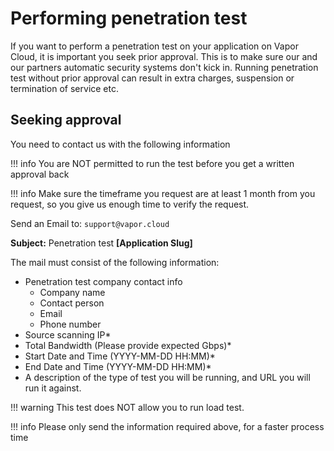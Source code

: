 # Performing penetration test

If you want to perform a penetration test on your application on Vapor Cloud, it is important you seek prior approval. This is to make sure our and our partners automatic security systems don't kick in. Running penetration test without prior approval can result in extra charges, suspension or termination of service etc.

## Seeking approval

You need to contact us with the following information

!!! info
    You are NOT permitted to run the test before you get a written approval back

!!! info
    Make sure the timeframe you request are at least 1 month from you request, so you give us enough time to verify the request.

Send an Email to: `support@vapor.cloud`

**Subject:** Penetration test **[Application Slug]**

The mail must consist of the following information:

* Penetration test company contact info
    * Company name
    * Contact person
    * Email
    * Phone number
* Source scanning IP*
* Total Bandwidth (Please provide expected Gbps)*
* Start Date and Time (YYYY-MM-DD HH:MM)*
* End Date and Time (YYYY-MM-DD HH:MM)*
* A description of the type of test you will be running, and URL you will run it against.

!!! warning
    This test does NOT allow you to run load test.

!!! info
    Please only send the information required above, for a faster process time
